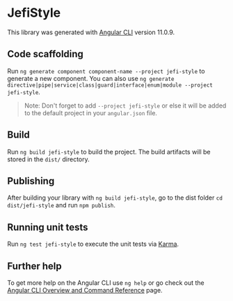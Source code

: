 # JefiStyle

This library was generated with [Angular CLI](https://github.com/angular/angular-cli) version 11.0.9.

## Code scaffolding

Run `ng generate component component-name --project jefi-style` to generate a new component. You can also use `ng generate directive|pipe|service|class|guard|interface|enum|module --project jefi-style`.
> Note: Don't forget to add `--project jefi-style` or else it will be added to the default project in your `angular.json` file. 

## Build

Run `ng build jefi-style` to build the project. The build artifacts will be stored in the `dist/` directory.

## Publishing

After building your library with `ng build jefi-style`, go to the dist folder `cd dist/jefi-style` and run `npm publish`.

## Running unit tests

Run `ng test jefi-style` to execute the unit tests via [Karma](https://karma-runner.github.io).

## Further help

To get more help on the Angular CLI use `ng help` or go check out the [Angular CLI Overview and Command Reference](https://angular.io/cli) page.
